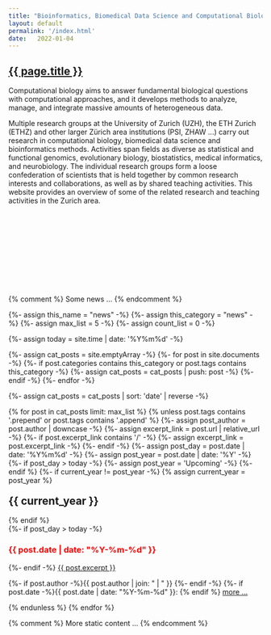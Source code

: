 ```yaml
---
title: "Bioinformatics, Biomedical Data Science and Computational Biology in the Zurich Area"
layout: default
permalink: '/index.html'
date:   2022-01-04
---
```


<h2><a href="https://compbiozurich.github.io">{{ page.title }}</a></h2>

Computational biology aims to answer fundamental biological questions with computational approaches, and it develops methods to analyze, manage, and integrate massive amounts of heterogeneous data.

Multiple research groups at the University of Zurich (UZH), the ETH Zurich (ETHZ) and other larger Zürich area institutions (PSI, ZHAW ...) carry out research in computational biology, biomedical data science and bioinformatics methods. Activities span fields as diverse as statistical and functional genomics, evolutionary biology, biostatistics, medical informatics, and neurobiology. The individual research groups form a loose confederation of scientists that is held together by common research interests and collaborations, as well as by shared teaching activities. This website provides an overview of some of the related research and teaching activities in the Zurich area.

<object id="collab_svg" style="width: 100%" type="image/svg+xml" data="">Loading ...</object>

<script>
$(document).ready(function() {

	var width = $("section").width();
	var imgh = 500;
  var peopleURL = "https://raw.githubusercontent.com/compbiozurich/compbiozurich.github.io/master/collab/people.tab"
  var connURL = "https://raw.githubusercontent.com/compbiozurich/compbiozurich.github.io/master/collab/connections.tab"
	var query = "https://progenetix.org/cgi-bin/pgxConnections/cgi/collabPlots.cgi?nodes="+peopleURL+"&nodesort=random&connections="+connURL+"&plot_bgcolor_hex=%23ffffff&fontcol=%23000000&circradius=50&legendw=60&legendpos=top&legendsort=label+length&fontpx=11&legendfpx=12&imgtype=SVG&transparent=opaque"+"&imgh="+imgh+"&imgw="+width;

	$("#collab_svg").attr("data",query);

});

</script>

{% comment %}
	Some news ...
{% endcomment %}


{%- assign this_name = "news" -%}
{%- assign this_category = "news" -%}
{%- assign max_list = 5 -%}
{%- assign count_list = 0 -%}

{%- assign today = site.time | date: '%Y%m%d' -%}

{%- assign cat_posts = site.emptyArray -%}
{%- for post in site.documents -%}
  {%- if post.categories contains this_category or post.tags contains this_category -%}
    {%- assign cat_posts = cat_posts | push: post -%}
  {%- endif -%}
{%- endfor -%}

{%- assign cat_posts = cat_posts | sort: 'date' | reverse -%}

{% for post in cat_posts limit: max_list %}
  {% unless post.tags contains '.prepend' or post.tags contains '.append' %}
    {%- assign post_author = post.author | downcase -%}
    {%- assign excerpt_link = post.url | relative_url -%}
    {%- if post.excerpt_link contains '/' -%}
      {%- assign excerpt_link = post.excerpt_link -%}
    {%- endif -%}
		{%- assign post_day = post.date | date: '%Y%m%d' -%}
		{%- assign post_year = post.date | date: '%Y' -%}
    {%- if post_day > today -%}
      {%- assign post_year = 'Upcoming' -%}
    {%- endif %}
		{%- if current_year != post_year -%}
      {% assign current_year = post_year %}
<h2 id="y{{post.date | date: "%Y"}}" style="margin-top: 20px;">{{ current_year }}</h2>
    {% endif %}

<div class="excerpt">
		{%- if post_day > today -%}
<h3 style="color: red">{{ post.date | date: "%Y-%m-%d" }}</h3>
		{%- endif -%}
<a href="{{ excerpt_link }}">{{ post.excerpt }}</a>
  <p class="footnote">
    {%- if post.author -%}{{ post.author | join: " | " }}&nbsp;{%- endif -%}
    {%- if post.date -%}{{ post.date | date: "%Y-%m-%d" }}: {% endif %}
 <a href="{{ excerpt_link }}">more ...</a>
  </p>
</div>
  {% endunless %}  
{% endfor %}

{% comment %}
	More static content ...
{% endcomment %}
